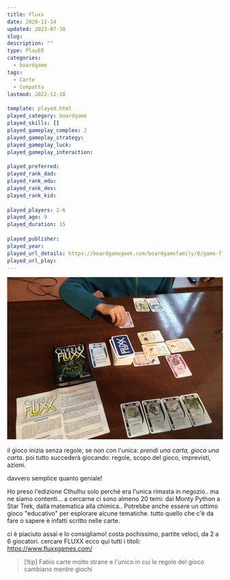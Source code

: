 ```yaml
---
title: Fluxx
date: 2020-12-14
updated: 2023-07-30
slug: 
description: ""
type: PlayED
categories:
  - boardgame
tags:
  - Carte
  - Compatto
lastmod: 2022-12-18

template: played.html
played_category: boardgame
played_skills: []
played_gameplay_complex: 2
played_gameplay_strategy: 
played_gameplay_luck: 
played_gameplay_interaction: 

played_preferred: 
played_rank_dad: 
played_rank_edu: 
played_rank_dev: 
played_rank_kid: 

played_players: 2-6
played_age: 9
played_duration: 15

played_publisher: 
played_year: 
played_url_details: https://boardgamegeek.com/boardgamefamily/8/game-fluxx
played_url_play: 
---
```


![](../../assets/img/played/boardgame/fluxx.webp)

il gioco inizia senza regole, se non con l'unica: *prendi una carta, gioca una carta*.
poi tutto succederà giocando: regole, scopo del gioco, imprevisti, azioni.

davvero semplice quanto geniale!

Ho preso l'edizione Cthulhu solo perché era l'unica rimasta in negozio.. ma ne siamo contenti... a cercarne ci sono almeno 20 temi: dai Monty Python a Star Trek, dalla matematica alla chimica..
Potrebbe anche essere un ottimo gioco "educativo" per esplorare alcune tematiche.
tutto quello che c'è da fare o sapere è infatti scritto nelle carte.

ci è piaciuto assai e lo consigliamo!
costa pochissimo, partite veloci, da 2 a 6 giocatori. cercare FLUXX ecco qui tutti i titoli: <https://www.fluxxgames.com/>

> [!tip] Fabio
> carte molto strane e l'unico in cui le regole del gioco cambiano mentre giochi
